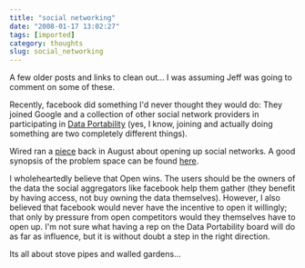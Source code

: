 ```yaml
---
title: "social networking"
date: "2008-01-17 13:02:27"
tags: [imported]
category: thoughts
slug: social_networking
---
```


A few older posts and links to clean out... I was assuming Jeff was going to
comment on some of these.

Recently, facebook did something I'd never thought they would do: They joined
Google and a collection of other social network providers in participating in
<a href="http://www.dataportability.org/">Data Portability</a> (yes, I know,
joining and actually doing something are two completely different things).

Wired ran a
<a href="http://www.wired.com/software/webservices/news/2007/08/open_social_net?currentPage=1">piece</a>
back in August about opening up social networks. A good synopsis of the problem
space can be found <a href="http://bradfitz.com/social-graph-problem/">here</a>.

I wholeheartedly believe that Open wins. The users should be the owners of the
data the social aggregators like facebook help them gather (they benefit by
having access, not buy owning the data themselves). However, I also believed
that facebook would never have the incentive to open it willingly; that only by
pressure from open competitors would they themselves have to open up. I'm not
sure what having a rep on the Data Portability board will do as far as
influence, but it is without doubt a step in the right direction.

Its all about stove pipes and walled gardens...
